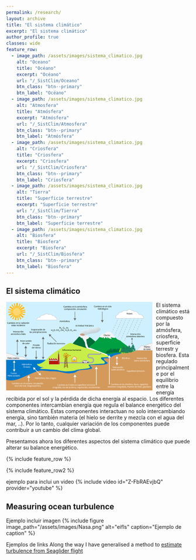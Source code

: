 ```yaml
---
permalink: /research/
layout: archive
title: "El sistema climático"
excerpt: "El sistema climático"
author_profile: true 
classes: wide  
feature_row:
  - image_path: /assets/images/sistema_climatico.jpg
    alt: "Oceano"
    title: "Océano"
    excerpt: "Océano"
    url: "/_SistClim/Oceano"
    btn_class: "btn--primary"
    btn_label: "Océano"
  - image_path: /assets/images/sistema_climatico.jpg
    alt: "Atmosfera"
    title: "Atmósfera"
    excerpt: "Atmósfera"
    url: "/_SistClim/Atmosfera"
    btn_class: "btn--primary"
    btn_label: "Atmósfera"    
  - image_path: /assets/images/sistema_climatico.jpg
    alt: "Criosfera"
    title: "Criosfera"
    excerpt: "Criosfera"
    url: "/_SistClim/Criosfera"
    btn_class: "btn--primary"
    btn_label: "Criosfera"
  - image_path: /assets/images/sistema_climatico.jpg
    alt: "Tierra"
    title: "Superficie terrestre"
    excerpt: "Superficie terrestre"
    url: "/_SistClim/Tierra"
    btn_class: "btn--primary"
    btn_label: "Superficie terrestre"
  - image_path: /assets/images/sistema_climatico.jpg
    alt: "Biosfera"
    title: "Biosfera"
    excerpt: "Biosfera"
    url: "/_SistClim/Biosfera"
    btn_class: "btn--primary"
    btn_label: "Biosfera"    
---
```



<h2>El sistema climático</h2>

<img src="/assets/images/sistema_climatico.jpg" 
     alt="sist_clim"  
     width="400"
     style="float: left; margin-right: 10px;" />

El sistema climático está compuesto por la atmósfera, criosfera, superficie terrestr y biosfera. Esta regulado principalmente por el equilibrio entre la energía recibida por el sol y la pérdida de dicha energía al espacio. Los diferentes componentes intercambian energía que regula el balance energético del sistema climático. Estas componentes interactuan no solo intercambiando energía, sino también materia (el hielo se derrite y mezcla con el agua del mar, ..). Por lo tanto, cualquier variación de los componentes puede contribuir a un cambio del clima global. 

Presentamos ahora los diferentes aspectos del sistema climático que puede alterar su balance energético. 


{% include feature_row %}

{% include feature_row2 %}

ejemplo para inclui un video
{% include video id="Z-FbRAEvjbQ" provider="youtube" %}

<h2>Measuring ocean turbulence</h2>

Ejemplo incluir imagen
{% include figure image_path="/assets/images/Nasa.png" alt="eifls" caption="Ejemplo de caption" %}

Ejemplos de links Along the way I have generalised a method to [estimate turbulence from Seaglider flight](https://doi.org/10.1029/2018GL079966)
